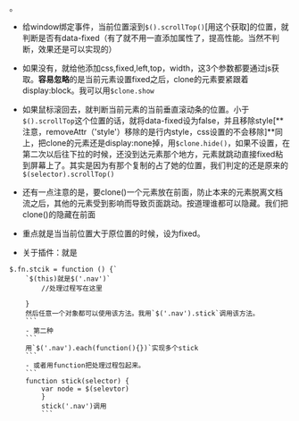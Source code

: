 。
- 给window绑定事件，当前位置滚到`$().scrollTop()`[用这个获取]的位置，就判断是否有data-fixed（有了就不用一直添加属性了，提高性能。当然不判断，效果还是可以实现的）
- 如果没有，就给他添加css,fixed,left,top，width，这3个参数都要通过js获取。**容易忽略**的是当前元素设置fixed之后，clone的元素要紧跟着display:block。我可以用`$clone.show`

- 如果鼠标滚回去，就判断当前元素的当前垂直滚动条的位置。小于`$().scrollTop`这个位置的话，就将data-fixed设为false，并且移除style[**注意，removeAttr（'style'）移除的是行内style，css设置的不会移除]**同上，把clone的元素还是display:none掉，用`$clone.hide()`，如果不设置，在第二次以后往下拉的时候，还没到达元素那个地方，元素就跳动直接fixed粘到屏幕上了。其实是因为有那个复制的占了她的位置，我们判定的还是原来的`$(selector).scrollTop()`

- 还有一点注意的是，要clone()一个元素放在前面，防止本来的元素脱离文档流之后，其他的元素受到影响而导致页面跳动。按道理谁都可以隐藏。我们把clone()的隐藏在前面

- 重点就是当当前位置大于原位置的时候，设为fixed。
- 关于插件：就是
```
$.fn.stcik = function () {`
    `$(this)就是$('.nav')`
        //处理过程写在这里 

	}
	然后任意一个对象都可以使用该方法。我用`$('.nav').stick`调用该方法。
	```
	- 第二种
	```
	用`$('.nav').each(function(){})`实现多个stick
	```
	- 或者用function把处理过程包起来。
	```
	function stick(selector) {
	    var node = $(selevtor)
	    }
	    stick('.nav')调用
	    ```


